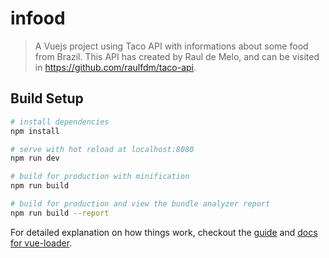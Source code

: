 # infood

> A Vuejs project using Taco API with informations about some food from Brazil. This API has created by Raul de Melo, and can be visited in https://github.com/raulfdm/taco-api.

## Build Setup

``` bash
# install dependencies
npm install

# serve with hot reload at localhost:8080
npm run dev

# build for production with minification
npm run build

# build for production and view the bundle analyzer report
npm run build --report
```

For detailed explanation on how things work, checkout the [guide](http://vuejs-templates.github.io/webpack/) and [docs for vue-loader](http://vuejs.github.io/vue-loader).

